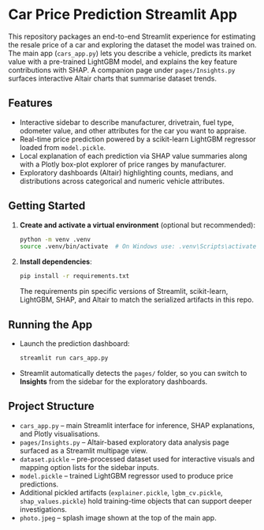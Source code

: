 # Car Price Prediction Streamlit App

This repository packages an end-to-end Streamlit experience for estimating the resale price of a car and exploring the dataset the model was trained on. The main app (`cars_app.py`) lets you describe a vehicle, predicts its market value with a pre-trained LightGBM model, and explains the key feature contributions with SHAP. A companion page under `pages/Insights.py` surfaces interactive Altair charts that summarise dataset trends.

## Features
- Interactive sidebar to describe manufacturer, drivetrain, fuel type, odometer value, and other attributes for the car you want to appraise.
- Real-time price prediction powered by a scikit-learn LightGBM regressor loaded from `model.pickle`.
- Local explanation of each prediction via SHAP value summaries along with a Plotly box-plot explorer of price ranges by manufacturer.
- Exploratory dashboards (Altair) highlighting counts, medians, and distributions across categorical and numeric vehicle attributes.

## Getting Started
1. **Create and activate a virtual environment** (optional but recommended):
   ```bash
   python -m venv .venv
   source .venv/bin/activate  # On Windows use: .venv\Scripts\activate
   ```
2. **Install dependencies**:
   ```bash
   pip install -r requirements.txt
   ```
   The requirements pin specific versions of Streamlit, scikit-learn, LightGBM, SHAP, and Altair to match the serialized artifacts in this repo.

## Running the App
- Launch the prediction dashboard:
  ```bash
  streamlit run cars_app.py
  ```
- Streamlit automatically detects the `pages/` folder, so you can switch to **Insights** from the sidebar for the exploratory dashboards.

## Project Structure
- `cars_app.py` – main Streamlit interface for inference, SHAP explanations, and Plotly visualisations.
- `pages/Insights.py` – Altair-based exploratory data analysis page surfaced as a Streamlit multipage view.
- `dataset.pickle` – pre-processed dataset used for interactive visuals and mapping option lists for the sidebar inputs.
- `model.pickle` – trained LightGBM regressor used to produce price predictions.
- Additional pickled artifacts (`explainer.pickle`, `lgbm_cv.pickle`, `shap_values.pickle`) hold training-time objects that can support deeper investigations.
- `photo.jpeg` – splash image shown at the top of the main app.
